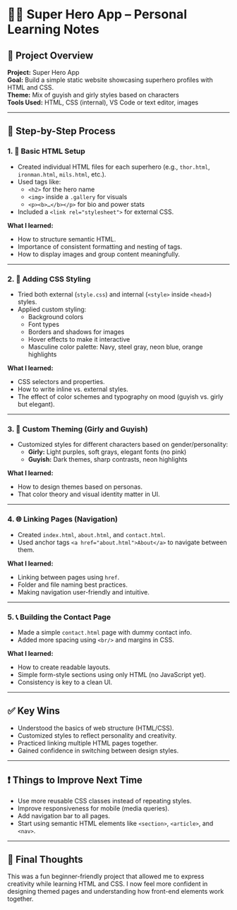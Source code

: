 # 🦸‍♂️ Super Hero App – Personal Learning Notes

## 📅 Project Overview

**Project:** Super Hero App  
**Goal:** Build a simple static website showcasing superhero profiles with HTML and CSS.  
**Theme:** Mix of guyish and girly styles based on characters  
**Tools Used:** HTML, CSS (internal), VS Code or text editor, images  

---

## 🧱 Step-by-Step Process

### 1. 📄 Basic HTML Setup
- Created individual HTML files for each superhero (e.g., `thor.html`, `ironman.html`, `mils.html`, etc.).
- Used tags like:
  - `<h2>` for the hero name
  - `<img>` inside a `.gallery` for visuals
  - `<p><b>…</b></p>` for bio and power stats
- Included a `<link rel="stylesheet">` for external CSS.

**What I learned:**
- How to structure semantic HTML.
- Importance of consistent formatting and nesting of tags.
- How to display images and group content meaningfully.

---

### 2. 🎨 Adding CSS Styling
- Tried both external (`style.css`) and internal (`<style>` inside `<head>`) styles.
- Applied custom styling:
  - Background colors
  - Font types
  - Borders and shadows for images
  - Hover effects to make it interactive
  - Masculine color palette: Navy, steel gray, neon blue, orange highlights

**What I learned:**
- CSS selectors and properties.
- How to write inline vs. external styles.
- The effect of color schemes and typography on mood (guyish vs. girly but elegant).

---

### 3. 🌸 Custom Theming (Girly and Guyish)
- Customized styles for different characters based on gender/personality:
  - **Girly:** Light purples, soft grays, elegant fonts (no pink)
  - **Guyish:** Dark themes, sharp contrasts, neon highlights

**What I learned:**
- How to design themes based on personas.
- That color theory and visual identity matter in UI.

---

### 4. 🌐 Linking Pages (Navigation)
- Created `index.html`, `about.html`, and `contact.html`.
- Used anchor tags `<a href="about.html">About</a>` to navigate between them.

**What I learned:**
- Linking between pages using `href`.
- Folder and file naming best practices.
- Making navigation user-friendly and intuitive.

---

### 5. 📞 Building the Contact Page
- Made a simple `contact.html` page with dummy contact info.
- Added more spacing using `<br/>` and margins in CSS.

**What I learned:**
- How to create readable layouts.
- Simple form-style sections using only HTML (no JavaScript yet).
- Consistency is key to a clean UI.

---

## ✅ Key Wins

- Understood the basics of web structure (HTML/CSS).
- Customized styles to reflect personality and creativity.
- Practiced linking multiple HTML pages together.
- Gained confidence in switching between design styles.

---

## ❗ Things to Improve Next Time

- Use more reusable CSS classes instead of repeating styles.
- Improve responsiveness for mobile (media queries).
- Add navigation bar to all pages.
- Start using semantic HTML elements like `<section>`, `<article>`, and `<nav>`.

---

## 💭 Final Thoughts

This was a fun beginner-friendly project that allowed me to express creativity while learning HTML and CSS. I now feel more confident in designing themed pages and understanding how front-end elements work together.

